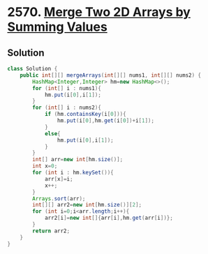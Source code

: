 # 2570. [Merge Two 2D Arrays by Summing Values](https://leetcode.com/problems/merge-two-2d-arrays-by-summing-values/description/?envType=daily-question&envId=2025-03-02)

## Solution

```java
class Solution {
    public int[][] mergeArrays(int[][] nums1, int[][] nums2) {
        HashMap<Integer,Integer> hm=new HashMap<>();
        for (int[] i : nums1){
            hm.put(i[0],i[1]);
        }
        for (int[] i : nums2){
            if (hm.containsKey(i[0])){
                hm.put(i[0],hm.get(i[0])+i[1]);
            }
            else{
                hm.put(i[0],i[1]);
            }
        }
        int[] arr=new int[hm.size()];
        int x=0;
        for (int i : hm.keySet()){
            arr[x]=i;
            x++;
        }
        Arrays.sort(arr);
        int[][] arr2=new int[hm.size()][2];
        for (int i=0;i<arr.length;i++){
            arr2[i]=new int[]{arr[i],hm.get(arr[i])};
        } 
        return arr2;
    }
}
```

